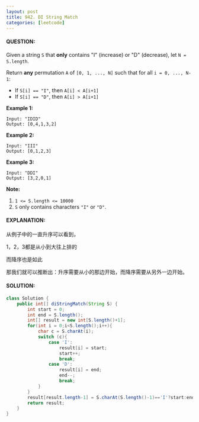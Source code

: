 ```yaml
---
layout: post
title: 942. DI String Match
categories: [leetcode]
---
```


#### QUESTION:

Given a string `S` that **only** contains "I" (increase) or "D" (decrease), let `N = S.length`.

Return **any** permutation `A` of `[0, 1, ..., N]` such that for all `i = 0, ..., N-1`:

- If `S[i] == "I"`, then `A[i] < A[i+1]`
- If `S[i] == "D"`, then `A[i] > A[i+1]`

**Example 1:**

```
Input: "IDID"
Output: [0,4,1,3,2]
```

**Example 2:**

```
Input: "III"
Output: [0,1,2,3]
```

**Example 3:**

```
Input: "DDI"
Output: [3,2,0,1]
```

**Note:**

1. `1 <= S.length <= 10000`
2. `S` only contains characters `"I"` or `"D"`.

#### EXPLANATION:

从例子中的一直升序可以看到，

1，2，3都是从小到大往上排的

而降序也是如此

那我们就可以推断出：升序需要从小的那边开始，而降序需要从另外一边开始。

#### SOLUTION:

```java
class Solution {
    public int[] diStringMatch(String S) {
        int start = 0;
        int end = S.length();
        int[] result = new int[S.length()+1];
        for(int i = 0;i<S.length();i++){
            char c = S.charAt(i);
            switch (c){
                case 'I':
                    result[i] = start;
                    start++;
                    break;
                case 'D':
                    result[i] = end;
                    end--;
                    break;
            }
        }
        result[result.length-1] = S.charAt(S.length()-1)=='I'?start:end;
        return result;
    }
}
```

